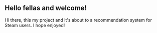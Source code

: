 ## Hello fellas and welcome!

Hi there, this my project and it's about to a recommendation system for Steam users. I hope enjoyed!
